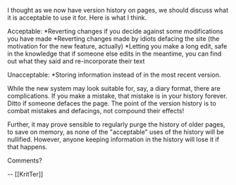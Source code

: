 I thought as we now have version history on pages, we should discuss what it is acceptable to use it for. Here is what I think.

Acceptable:
*Reverting changes if you decide against some modifications you have made
*Reverting changes made by idiots defacing the site (the motivation for the new feature, actually)
*Letting you make a long edit, safe in the knowledge that if someone else edits in the meantime, you can find out what they said and re-incorporate their text


Unacceptable:
*Storing information instead of in the most recent version.

While the new system may look suitable for, say, a diary format, there are complications. If you make a mistake, that mistake is in your history forever. Ditto if someone defaces the page. The point of the version history is to combat mistakes and defacings, not compound their effects!

Further, it may prove sensible to regularly purge the history of older pages, to save on memory, as none of the "acceptable" uses of the history will be nullified. However, anyone keeping information in the history will lose it if that happens.


Comments?

-- [[KritTer]]